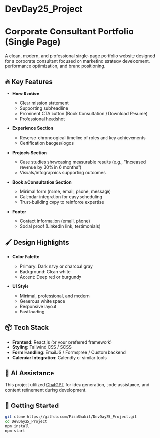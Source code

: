 # DevDay25_Project

# Corporate Consultant Portfolio (Single Page)

A clean, modern, and professional single-page portfolio website designed for a corporate consultant focused on marketing strategy development, performance optimization, and brand positioning.

## 🔥 Key Features

- **Hero Section**
  - Clear mission statement
  - Supporting subheadline
  - Prominent CTA button (Book Consultation / Download Resume)
  - Professional headshot

- **Experience Section**
  - Reverse-chronological timeline of roles and key achievements
  - Certification badges/logos

- **Projects Section**
  - Case studies showcasing measurable results (e.g., "Increased revenue by 30% in 6 months")
  - Visuals/infographics supporting outcomes

- **Book a Consultation Section**
  - Minimal form (name, email, phone, message)
  - Calendar integration for easy scheduling
  - Trust-building copy to reinforce expertise

- **Footer**
  - Contact information (email, phone)
  - Social proof (LinkedIn link, testimonials)

## 🖌️ Design Highlights

- **Color Palette**
  - Primary: Dark navy or charcoal gray
  - Background: Clean white
  - Accent: Deep red or burgundy

- **UI Style**
  - Minimal, professional, and modern
  - Generous white space
  - Responsive layout
  - Fast loading

## 📦 Tech Stack

- **Frontend**: React.js (or your preferred framework)
- **Styling**: Tailwind CSS / SCSS
- **Form Handling**: EmailJS / Formspree / Custom backend
- **Calendar Integration**: Calendly or similar tools

## 🤖 AI Assistance

This project utilized [ChatGPT](https://openai.com/chatgpt) for idea generation, code assistance, and content refinement during development.

## 🚀 Getting Started

```bash
git clone https://github.com/FizaShakil/DevDay25_Project.git
cd DevDay25_Project
npm install
npm start
```
